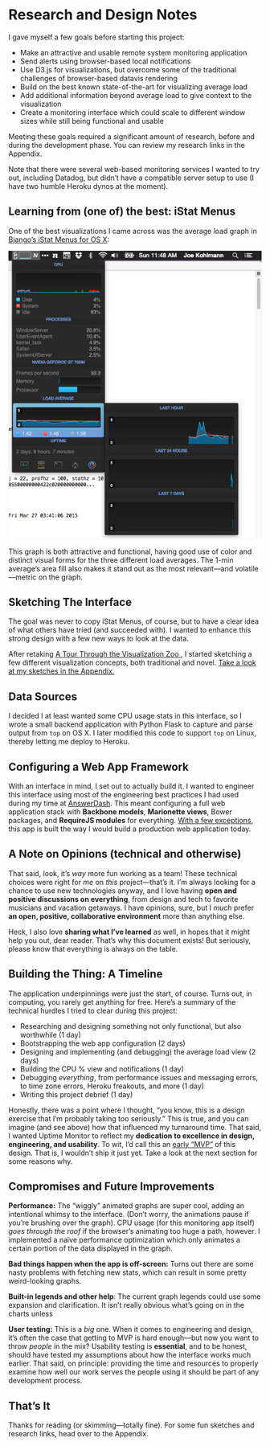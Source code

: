 # Research and Design Notes

I gave myself a few goals before starting this project:

* Make an attractive and usable remote system monitoring application
* Send alerts using browser-based local notifications
* Use D3.js for visualizations, but overcome some of the traditional challenges of browser-based datavis rendering
* Build on the best known state-of-the-art for visualizing average load
* Add additional information beyond average load to give context to the visualization
* Create a monitoring interface which could scale to different window sizes while still being functional and usable

Meeting these goals required a significant amount of research, before and during the development phase. You can review my research links in the Appendix.

Note that there were several web-based monitoring services I wanted to try out, including Datadog, but didn’t have a compatible server setup to use (I have two humble Heroku dynos at the moment).

## Learning from (one of) the best: iStat Menus

One of the best visualizations I came across was the average load graph in [Bjango’s iStat Menus for OS X](http://bjango.com/mac/istatmenus/):

![](doc-imgs/iStat%20Menus%20Screenshot.png "iStat Menus Average Load Graph")

This graph is both attractive and functional, having good use of color and distinct visual forms for the three different load averages. The 1-min average’s area fill also makes it stand out as the most relevant—and volatile—metric on the graph.

## Sketching The Interface

The goal was never to copy iStat Menus, of course, but to have a clear idea of what others have tried (and succeeded with). I wanted to enhance this strong design with a few new ways to look at the data.

After retaking [A Tour Through the Visualization Zoo ](https://queue.acm.org/detail.cfm?id=1805128), I started sketching a few different visualization concepts, both traditional and novel. [Take a look at my sketches in the Appendix.](https://github.com/kohlmannj/uptime/blob/master/APPENDIX.md)

## Data Sources

I decided I at least wanted some CPU usage stats in this interface, so I wrote a small backend application with Python Flask to capture and parse output from `top` on OS X. I later modified this code to support `top` on Linux, thereby letting me deploy to Heroku.

## Configuring a Web App Framework

With an interface in mind, I set out to actually build it. I wanted to engineer this interface using most of the engineering best practices I had used during my time at [AnswerDash](http://www.answerdash.com). This meant configuring a full web application stack with **Backbone models**, **Marionette views**, Bower packages, and **RequireJS modules** for everything. [With a few exceptions](https://github.com/kohlmannj/uptime/search?utf8=%E2%9C%93&q=focusSample%3A+function%28sample%29+%7B), this app is built the way I would build a production web application today.

## A Note on Opinions (technical and otherwise)

That said, look, it’s *way* more fun working as a team! These technical choices were right for *me* on *this* project—that’s it. I’m always looking for a chance to use new technologies anyway, and I love having **open and positive discussions on everything**, from design and tech to favorite musicians and vacation getaways. I have opinions, sure, but I *much* prefer **an open, positive, collaborative environment** more than anything else.

Heck, I also love **sharing what I’ve learned** as well, in hopes that it might help you out, dear reader. That’s why this document exists! But seriously, please know that everything is always on the table.

## Building the Thing: A Timeline

The application underpinnings were just the start, of course. Turns out, in computing, you rarely get anything for free. Here’s a summary of the technical hurdles I tried to clear during this project:

* Researching and designing something not only functional, but also worthwhile (1 day)
* Bootstrapping the web app configuration (2 days)
* Designing and implementing (and debugging) the average load view (2 days)
* Building the CPU % view and notifications (1 day)
* Debugging *everything*, from performance issues and messaging errors, to time zone errors, Heroku freakouts, and more (1 day)
* Writing this project debrief (1 day)

Honestly, there was a point where I thought, “you know, this is a design exercise that I’m probably taking too seriously.” This is true, and you can imagine (and see above) how that influenced my turnaround time. That said, I wanted Uptime Monitor to reflect my **dedication to excellence in design, engineering, and usability**. To wit, I’d call this an [early “MVP”](http://en.wikipedia.org/wiki/Minimum_viable_product) of this design. That is, I wouldn’t ship it just yet. Take a look at the next section for some reasons why.

## Compromises and Future Improvements

**Performance:** The “wiggly” animated graphs are super cool, adding an intentional whimsy to the interface. (Don’t worry, the animations pause if you’re brushing over the graph). CPU usage (for this monitoring app itself) *goes through the roof* if the browser’s animating too huge a path, however. I implemented a naïve performance optimization which only animates a certain portion of the data displayed in the graph.

**Bad things happen when the app is off-screen:** Turns out there are some nasty problems with fetching new stats, which can result in some pretty weird-looking graphs.

**Built-in legends and other help**: The current graph legends could use some expansion and clarification. It isn’t really obvious what’s going on in the charts unless 

**User testing:** This is a *big* one. When it comes to engineering and design, it’s often the case that getting to MVP is hard enough—but now you want to throw *people* in the mix? Usability testing is **essential**, and to be honest, should have tested my assumptions about how the interface works much earlier. That said, on principle: providing the time and resources to properly examine how well our work serves the people using it should be part of any development process.

## That’s It

Thanks for reading (or skimming—totally fine). For some fun sketches and research links, head over to the Appendix.